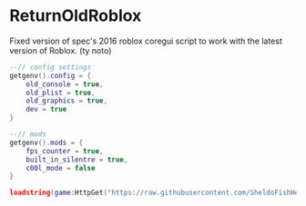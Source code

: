 # ReturnOldRoblox
Fixed version of spec's 2016 roblox coregui script to work with the latest version of Roblox. (ty noto)

```lua
--// config settings
getgenv().config = {
    old_console = true,
    old_plist = true,
    old_graphics = true,
    dev = true
}

--// mods
getgenv().mods = {
    fps_counter = true,
    built_in_silentre = true,
    c00l_mode = false
}

loadstring(game:HttpGet("https://raw.githubusercontent.com/SheldoFishHead/ReturnOldRoblox/main/Source"))()
```
